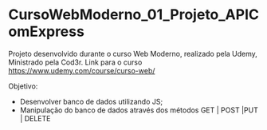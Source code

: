 # CursoWebModerno_01_Projeto_APIComExpress

Projeto desenvolvido durante o curso Web Moderno, realizado pela Udemy, Ministrado pela Cod3r. Link para o curso https://www.udemy.com/course/curso-web/

Objetivo:

- Desenvolver banco de dados utilizando JS;
- Manipulação do banco de dados através dos métodos GET | POST |PUT | DELETE 

